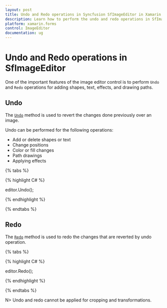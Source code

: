 ```yaml
---
layout: post
title: Undo and Redo operations in Syncfusion SfImageEditor in Xamarin.Forms
description: Learn how to perform the undo and redo operations in SfImageEditor control for Xamarin.Forms platform
platform: xamarin.forms
control: ImageEditor
documentation: ug
---
```


# Undo and Redo operations in SfImageEditor

One of the important features of the image editor control is to perform `Undo` and `Redo` operations for adding shapes, text, effects, and drawing paths. 

## Undo

The [`Undo`](https://help.syncfusion.com/cr/cref_files/xamarin/Syncfusion.SfImageEditor.XForms~Syncfusion.SfImageEditor.XForms.SfImageEditor~Undo.html) method is used to revert the changes done previously over an image.

Undo can be performed for the following operations:

* Add or delete shapes or text
* Change positions
* Color or fill changes
* Path drawings
* Applying effects

{% tabs %}

{% highlight C# %}

editor.Undo();

{% endhighlight %}

{% endtabs %}

## Redo

The [`Redo`](https://help.syncfusion.com/cr/cref_files/xamarin/Syncfusion.SfImageEditor.XForms~Syncfusion.SfImageEditor.XForms.SfImageEditor~Redo.html) method is used to redo the changes that are reverted by undo operation.

{% tabs %}

{% highlight C# %}

editor.Redo();

{% endhighlight %}

{% endtabs %}

N> Undo and redo cannot be applied for cropping and transformations.
